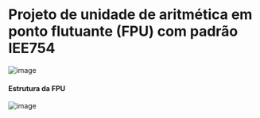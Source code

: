 # Projeto de unidade de aritmética em ponto flutuante (FPU) com padrão IEE754

![image](https://user-images.githubusercontent.com/72985725/139558295-c3476c6f-81bd-4ad3-94d3-a25780b0b5fb.png)

#### Estrutura da FPU
![image](https://user-images.githubusercontent.com/72985725/139558387-ee6f5c6a-76ff-41a7-8ed2-3128a9c70fb0.png)

